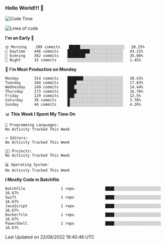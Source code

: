 ### Hello World!!! 👋

<!--
**kekotek/kekotek** is a ✨ _special_ ✨ repository because its `README.md` (this file) appears on your GitHub profile.

Here are some ideas to get you started:

- 🔭 I’m currently working on ...
- 🌱 I’m currently learning ...
- 👯 I’m looking to collaborate on ...
- 🤔 I’m looking for help with ...
- 💬 Ask me about ...
- 📫 How to reach me: ...
- 😄 Pronouns: ...
- ⚡ Fun fact: ...
-->

<!--START_SECTION:waka-->
![Code Time](http://img.shields.io/badge/Code%20Time-361%20hrs%2013%20mins-blue)

![Lines of code](https://img.shields.io/badge/From%20Hello%20World%20I%27ve%20Written-19%20Thousand%20lines%20of%20code-blue)

**I'm an Early 🐤** 

```text
🌞 Morning    209 commits    █████░░░░░░░░░░░░░░░░░░░░   20.25% 
🌆 Daytime    446 commits    ██████████░░░░░░░░░░░░░░░   43.22% 
🌃 Evening    362 commits    ████████░░░░░░░░░░░░░░░░░   35.08% 
🌙 Night      15 commits     ░░░░░░░░░░░░░░░░░░░░░░░░░   1.45%

```
📅 **I'm Most Productive on Monday** 

```text
Monday       314 commits    ███████░░░░░░░░░░░░░░░░░░   30.43% 
Tuesday      184 commits    ████░░░░░░░░░░░░░░░░░░░░░   17.83% 
Wednesday    149 commits    ███░░░░░░░░░░░░░░░░░░░░░░   14.44% 
Thursday     173 commits    ████░░░░░░░░░░░░░░░░░░░░░   16.76% 
Friday       129 commits    ███░░░░░░░░░░░░░░░░░░░░░░   12.5% 
Saturday     39 commits     █░░░░░░░░░░░░░░░░░░░░░░░░   3.78% 
Sunday       44 commits     █░░░░░░░░░░░░░░░░░░░░░░░░   4.26%

```


📊 **This Week I Spent My Time On** 

```text
💬 Programming Languages: 
No Activity Tracked This Week

🔥 Editors: 
No Activity Tracked This Week

🐱‍💻 Projects: 
No Activity Tracked This Week

💻 Operating System: 
No Activity Tracked This Week

```

**I Mostly Code in Batchfile** 

```text
Batchfile                1 repo              ████░░░░░░░░░░░░░░░░░░░░░   16.67% 
Swift                    1 repo              ████░░░░░░░░░░░░░░░░░░░░░   16.67% 
JavaScript               1 repo              ████░░░░░░░░░░░░░░░░░░░░░   16.67% 
Dockerfile               1 repo              ████░░░░░░░░░░░░░░░░░░░░░   16.67% 
PowerShell               1 repo              ████░░░░░░░░░░░░░░░░░░░░░   16.67%

```



 Last Updated on 22/08/2022 18:40:46 UTC
<!--END_SECTION:waka-->
